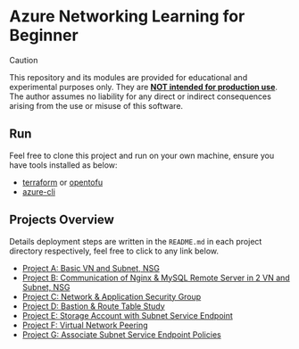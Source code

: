 # Azure Networking Learning for Beginner

> [!CAUTION]
> This repository and its modules are provided for educational and experimental purposes only. They are <ins>**NOT intended for production use**</ins>. The author assumes no liability for any direct or indirect consequences arising from the use or misuse of this software.

## Run

Feel free to clone this project and run on your own machine, ensure you have tools installed as below:

- [terraform](https://developer.hashicorp.com/terraform/install) or [opentofu](https://opentofu.org/docs/intro/install/)
- [azure-cli](https://learn.microsoft.com/en-us/cli/azure/install-azure-cli)

## Projects Overview

Details deployment steps are written in the `README.md` in each project directory respectively, feel free to click to any link below.

- [Project A: Basic VN and Subnet, NSG](./Project_A/README.md)
- [Project B: Communication of Nginx & MySQL Remote Server in 2 VN and Subnet, NSG](./Project_B/README.md)
- [Project C: Network & Application Security Group](./Project_C/README.md)
- [Project D: Bastion & Route Table Study](./Project_D/README.md)
- [Project E: Storage Account with Subnet Service Endpoint](./Project_E/README.md)
- [Project F: Virtual Network Peering](./Project_F/README.md)
- [Project G: Associate Subnet Service Endpoint Policies](./Project_G/README.md)

